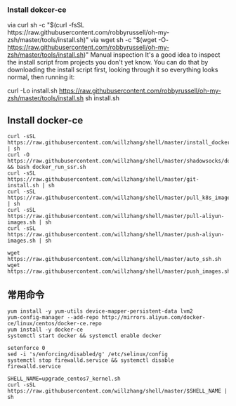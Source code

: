 ### Install dokcer-ce

via curl
sh -c "$(curl -fsSL https://raw.githubusercontent.com/robbyrussell/oh-my-zsh/master/tools/install.sh)"
via wget
sh -c "$(wget -O- https://raw.githubusercontent.com/robbyrussell/oh-my-zsh/master/tools/install.sh)"
Manual inspection
It's a good idea to inspect the install script from projects you don't yet know. You can do that by downloading the install script first, looking through it so everything looks normal, then running it:

curl -Lo install.sh https://raw.githubusercontent.com/robbyrussell/oh-my-zsh/master/tools/install.sh
sh install.sh



## Install docker-ce
```
curl -sSL https://raw.githubusercontent.com/willzhang/shell/master/install_docker.sh | sh
curl -O https://raw.githubusercontent.com/willzhang/shell/master/shadowsocks/docker_run_ssr.sh && bash docker_run_ssr.sh
curl -sSL https://raw.githubusercontent.com/willzhang/shell/master/git-install.sh | sh
curl -sSL https://raw.githubusercontent.com/willzhang/shell/master/pull_k8s_images.sh | sh
curl -sSL https://raw.githubusercontent.com/willzhang/shell/master/pull-aliyun-images.sh | sh
curl -sSL https://raw.githubusercontent.com/willzhang/shell/master/push-aliyun-images.sh | sh
```

```
wget https://raw.githubusercontent.com/willzhang/shell/master/auto_ssh.sh 
wget https://raw.githubusercontent.com/willzhang/shell/master/push_images.sh
```

## 常用命令
```
yum install -y yum-utils device-mapper-persistent-data lvm2
yum-config-manager --add-repo http://mirrors.aliyun.com/docker-ce/linux/centos/docker-ce.repo
yum install -y docker-ce 
systemctl start docker && systemctl enable docker

setenforce 0
sed -i 's/enforcing/disabled/g' /etc/selinux/config
systemctl stop firewalld.service && systemctl disable firewalld.service
```

```
SHELL_NAME=upgrade_centos7_kernel.sh
curl -sSL https://raw.githubusercontent.com/willzhang/shell/master/$SHELL_NAME | sh
```
